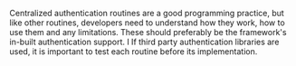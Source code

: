Centralized authentication routines are a good programming practice, but like other routines, developers need to understand how they work, how to use them and any limitations. These should preferably be the framework's in-built authentication support. I If third party authentication libraries are used, it is important to test each routine before its implementation.
